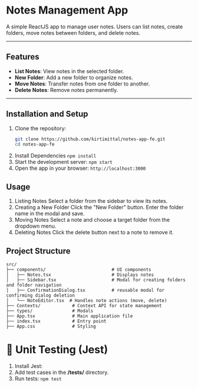 # Notes Management App

A simple ReactJS app to manage user notes. Users can list notes, create folders, move notes between folders, and delete notes.

---

## Features
- **List Notes**: View notes in the selected folder.
- **New Folder**: Add a new folder to organize notes.
- **Move Notes**: Transfer notes from one folder to another.
- **Delete Notes**: Remove notes permanently.

---

## Installation and Setup

1. Clone the repository:
   ```bash
   git clone https://github.com/kirtimittal/notes-app-fe.git
   cd notes-app-fe
2. Install Dependencies
   ```npm install```
3. Start the development server:
   ```npm start```
4. Open the app in your browser:
   ```http://localhost:3000```
   

## Usage
1. Listing Notes
Select a folder from the sidebar to view its notes.
2. Creating a New Folder
Click the "New Folder" button.
Enter the folder name in the modal and save.
3. Moving Notes
Select a note and choose a target folder from the dropdown menu.
4. Deleting Notes
Click the delete button next to a note to remove it.

## Project Structure
```
src/
├── components/                         # UI components
│   ├── Notes.tsx                       # Displays notes
│   ├── Sidebar.tsx                     # Modal for creating folders and folder navigation
│   ├── ConfirmationDialog.tsx          # reusable modal for confirming dialog deletion
│   └── NoteEditor.tsx  # Handles note actions (move, delete)
├── Contexts/            # Context API for state management
├── types/               # Modals
├── App.tsx              # Main application file
├── index.tsx            # Entry point
├── App.css              # Styling
```

# 🧪 Unit Testing (Jest)
1. Install Jest:
2. Add test cases in the **/__tests__/** directory.
3. Run tests: `npm test`
